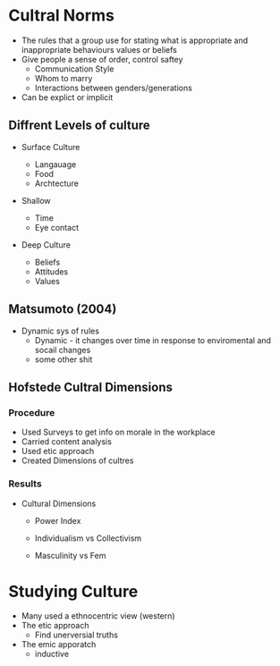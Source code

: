 # Cultral Norms

- The rules that a group use for stating what is appropriate and inappropriate behaviours values or beliefs 
- Give people a sense of order, control saftey 
    - Communication Style
    - Whom to marry
    - Interactions between genders/generations
- Can be explict or implicit 


## Diffrent Levels of culture 
- Surface Culture 
    - Langauage 
    - Food 
    - Archtecture 

- Shallow 
    - Time 
    - Eye contact 
- Deep Culture 
    - Beliefs 
    - Attitudes 
    - Values

## Matsumoto (2004) 

- Dynamic sys of rules
    - Dynamic - it changes over time in response to enviromental and socail changes 
    - some other shit

## Hofstede Cultral Dimensions 
### Procedure 
-  Used Surveys to get info on morale in the workplace 
- Carried content analysis 
- Used etic approach 
- Created Dimensions of cultres 

### Results 
- Cultural Dimensions 
    - Power Index 

    - Individualism vs Collectivism 

    - Masculinity vs Fem

# Studying Culture 
- Many used a ethnocentric view (western) 
- The etic approach 
    - Find unerversial truths 
- The emic apporatch 
    - inductive 
